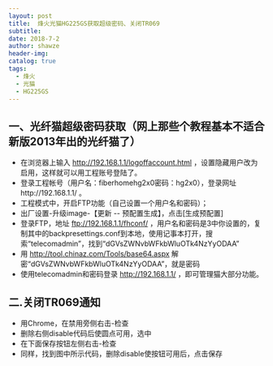 ```yaml
---
layout: post
title:  烽火光猫HG225GS获取超级密码、关闭TR069
subtitle: 
date: 2018-7-2
author: shawze
header-img: 
catalog: true
tags:
  - 烽火
  - 光猫
  - HG225GS
---
```


## 一、光纤猫超级密码获取（网上那些个教程基本不适合新版2013年出的光纤猫了）
- 在浏览器上输入 http://192.168.1.1/logoffaccount.html ，设置隐藏用户改为启用，这样就可以用工程账号登陆了。
- 登录工程帐号（用户名：fiberhomehg2x0密码：hg2x0），登录网址http://192.168.1.1/ 。
- 工程模式中，开启FTP功能（自己设置一个用户名和密码）；
- 出厂设置-升级image-【更新 -- 预配置生成】，点击[生成预配置]
- 登录FTP，地址 ftp://192.168.1.1/fhconf/ ，用户名和密码是3中你设置的，复制其中的backpresettings.conf到本地，使用记事本打开，搜索“telecomadmin”，找到“<Password>dGVsZWNvbWFkbWluOTk4NzYyODAA</Password>”
- 用 http://tool.chinaz.com/Tools/base64.aspx 解密“dGVsZWNvbWFkbWluOTk4NzYyODAA”，就是密码
- 使用telecomadmin和密码登录 http://192.168.1.1/ ，即可管理猫大部分功能。

## 二.关闭TR069通知
- 用Chrome，在禁用旁侧右击-检查 
- 删除右侧disable代码后使圆点可用，选中
- 在下面保存按钮左侧右击-检查
- 同样，找到图中所示代码，删除disable使按钮可用后，点击保存
